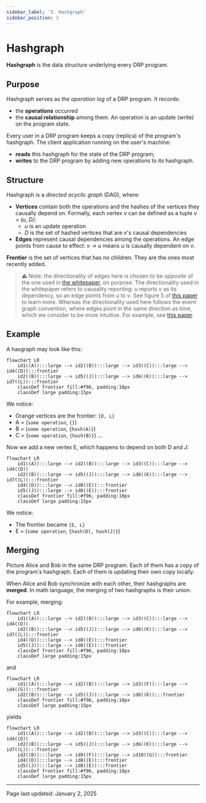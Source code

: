 ```yaml
---
sidebar_label: '3. Hashgraph'
sidebar_position: 3
---
```


# Hashgraph

**Hashgraph** is the data structure underlying every DRP program.

## Purpose

Hashgraph serves as the *operation log* of a DRP program. It records:
- the **operations** occurred
- the **causal relationship** among them.
An operation is an update (write) on the program state.

Every user in a DRP program keeps a copy (replica) of the program's hashgraph. The client application running on the user's machine:
- **reads** this hashgraph for the state of the DRP program;
- **writes** to the DRP program by adding new operations to its hashgraph.

## Structure

Hashgraph is a *directed acyclic graph* (DAG), where:
- **Vertices** contain both the operations and the hashes of the vertices they causally depend on. Formally, each vertex *v* can be defined as a tuple *v = (u, D)*:
    - *u* is an update operation
    - *D* is the set of hashed vertices that are *v*'s causal dependencies
- **Edges** represent causal dependencies among the operations. An edge points from cause to effect: *v -> u* means *u* is causally dependent on *v*.

**Frontier** is the set of vertices that has no children. They are the ones most recently added.

> ⚠️ Note: the directionality of edges here is chosen to be _opposite_ of the one used in [the whitepaper](https://paper.topology.gg/drp-whitepaper.pdf), on purpose. The directionality used in the whitepaper refers to causality reporting: *u* reports *v* as its dependency, so an edge points from *u* to *v*. See figure 5 of [this paper](https://arxiv.org/pdf/2012.00472) to learn more. Whereas the directionality used here follows the event graph convention, where edges point in the same direction as time, which we consider to be more intuitive. For example, see [this paper](https://arxiv.org/pdf/2409.14252).

## Example

A hasgraph may look like this:

```mermaid
flowchart LR
    id1((A)):::large --> id2((B)):::large --> id3((C)):::large --> id4((D)):::frontier
	id2((B)):::large --> id5((J)):::large --> id6((K)):::large --> id7((L)):::frontier
    classDef frontier fill:#f96, padding:10px
	classDef large padding:15px
```

We notice:
- Orange vertices are the frontier: `{D, L}`
- A = (`some operation`, `{}`)
- B = (`some operation`, `{hash(A)}`)
- C = (`some operation`, `{hash(B)}`) ...

Now we add a new vertex E, which happens to depend on both D and J:

```mermaid
flowchart LR
    id1((A)):::large --> id2((B)):::large --> id3((C)):::large --> id4((D))
	id2((B)):::large --> id5((J)):::large --> id6((K)):::large --> id7((L)):::frontier
	id4((D)):::large --> id8((E)):::frontier
	id5((J)):::large --> id8((E)):::frontier
    classDef frontier fill:#f96, padding:10px
	classDef large padding:15px
```

We notice:
- The frontier became `{E, L}`
- E = (`some operation`, `{hash(D), hash(J)}`)

## Merging

Picture Alice and Bob in the same DRP program. Each of them has a copy of the program's hashgraph. Each of them is updating their own copy locally.

When Alice and Bob synchronize with each other, their hashgraphs are **merged**. In math language, the merging of two hashgraphs is their union.

For example, merging:

```mermaid
flowchart LR
    id1((A)):::large --> id2((B)):::large --> id3((C)):::large --> id4((D))
	id2((B)):::large --> id5((J)):::large --> id6((K)):::large --> id7((L)):::frontier
	id4((D)):::large --> id8((E)):::frontier
	id5((J)):::large --> id8((E)):::frontier
    classDef frontier fill:#f96, padding:10px
	classDef large padding:15px
```

and

```mermaid
flowchart LR
    id1((A)):::large --> id2((B)):::large --> id3((F)):::large --> id4((G)):::frontier
	id2((B)):::large --> id5((J)):::large --> id6((K)):::frontier
    classDef frontier fill:#f96, padding:10px
	classDef large padding:15px
```

yields

```mermaid
flowchart LR
    id1((A)):::large --> id2((B)):::large --> id3((C)):::large --> id4((D))
	id2((B)):::large --> id5((J)):::large --> id6((K)):::large --> id7((L)):::frontier
	id2((B)):::large --> id9((F)):::large --> id10((G)):::frontier
	id4((D)):::large --> id8((E)):::frontier
	id5((J)):::large --> id8((E)):::frontier
    classDef frontier fill:#f96, padding:10px
	classDef large padding:15px
```

---

Page last updated: January 2, 2025
